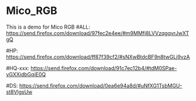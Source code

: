 # Mico_RGB
This is a demo for Mico RGB
#ALL:
https://send.firefox.com/download/97fec2e4ee/#m9MMfj8LVVzqgqvrJwXTgQ

#HP:
https://send.firefox.com/download/ff87f39cf2/#sNXwBtdcBF9n8twGLj9vzA

#HQ-xxx:
https://send.firefox.com/download/91c7ec12b4/#tdM0SPae-vGXXidbGqiE0Q

#DS:
https://send.firefox.com/download/0ea6e94a8d/#uNfXG1TsbMGU-st8VlgsUw
